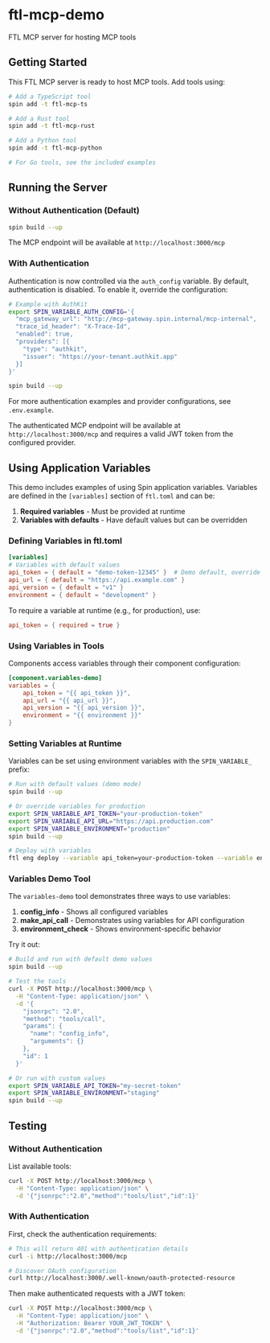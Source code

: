 # ftl-mcp-demo

FTL MCP server for hosting MCP tools

## Getting Started

This FTL MCP server is ready to host MCP tools. Add tools using:

```bash
# Add a TypeScript tool
spin add -t ftl-mcp-ts

# Add a Rust tool
spin add -t ftl-mcp-rust

# Add a Python tool
spin add -t ftl-mcp-python

# For Go tools, see the included examples
```

## Running the Server

### Without Authentication (Default)

```bash
spin build --up
```

The MCP endpoint will be available at `http://localhost:3000/mcp`

### With Authentication

Authentication is now controlled via the `auth_config` variable. By default, authentication is disabled. To enable it, override the configuration:

```bash
# Example with AuthKit
export SPIN_VARIABLE_AUTH_CONFIG='{
  "mcp_gateway_url": "http://mcp-gateway.spin.internal/mcp-internal",
  "trace_id_header": "X-Trace-Id",
  "enabled": true,
  "providers": [{
    "type": "authkit",
    "issuer": "https://your-tenant.authkit.app"
  }]
}'

spin build --up
```

For more authentication examples and provider configurations, see `.env.example`.

The authenticated MCP endpoint will be available at `http://localhost:3000/mcp` and requires a valid JWT token from the configured provider.

## Using Application Variables

This demo includes examples of using Spin application variables. Variables are defined in the `[variables]` section of `ftl.toml` and can be:

1. **Required variables** - Must be provided at runtime
2. **Variables with defaults** - Have default values but can be overridden

### Defining Variables in ftl.toml

```toml
[variables]
# Variables with default values
api_token = { default = "demo-token-12345" }  # Demo default, override for production
api_url = { default = "https://api.example.com" }
api_version = { default = "v1" }
environment = { default = "development" }
```

To require a variable at runtime (e.g., for production), use:
```toml
api_token = { required = true }
```

### Using Variables in Tools

Components access variables through their component configuration:

```toml
[component.variables-demo]
variables = { 
    api_token = "{{ api_token }}", 
    api_url = "{{ api_url }}", 
    api_version = "{{ api_version }}", 
    environment = "{{ environment }}" 
}
```

### Setting Variables at Runtime

Variables can be set using environment variables with the `SPIN_VARIABLE_` prefix:

```bash
# Run with default values (demo mode)
spin build --up

# Or override variables for production
export SPIN_VARIABLE_API_TOKEN="your-production-token"
export SPIN_VARIABLE_API_URL="https://api.production.com"
export SPIN_VARIABLE_ENVIRONMENT="production"
spin build --up

# Deploy with variables
ftl eng deploy --variable api_token=your-production-token --variable environment=production
```

### Variables Demo Tool

The `variables-demo` tool demonstrates three ways to use variables:

1. **config_info** - Shows all configured variables
2. **make_api_call** - Demonstrates using variables for API configuration
3. **environment_check** - Shows environment-specific behavior

Try it out:

```bash
# Build and run with default demo values
spin build --up

# Test the tools
curl -X POST http://localhost:3000/mcp \
  -H "Content-Type: application/json" \
  -d '{
    "jsonrpc": "2.0",
    "method": "tools/call",
    "params": {
      "name": "config_info",
      "arguments": {}
    },
    "id": 1
  }'

# Or run with custom values
export SPIN_VARIABLE_API_TOKEN="my-secret-token"
export SPIN_VARIABLE_ENVIRONMENT="staging"
spin build --up
```

## Testing

### Without Authentication

List available tools:
```bash
curl -X POST http://localhost:3000/mcp \
  -H "Content-Type: application/json" \
  -d '{"jsonrpc":"2.0","method":"tools/list","id":1}'
```

### With Authentication

First, check the authentication requirements:
```bash
# This will return 401 with authentication details
curl -i http://localhost:3000/mcp

# Discover OAuth configuration
curl http://localhost:3000/.well-known/oauth-protected-resource
```

Then make authenticated requests with a JWT token:
```bash
curl -X POST http://localhost:3000/mcp \
  -H "Content-Type: application/json" \
  -H "Authorization: Bearer YOUR_JWT_TOKEN" \
  -d '{"jsonrpc":"2.0","method":"tools/list","id":1}'
```
